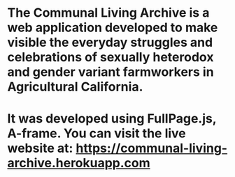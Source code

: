 # The Communal Living Archive is a web application developed to make visible the everyday struggles and celebrations of sexually heterodox and gender variant farmworkers in Agricultural California.
# It was developed using FullPage.js, A-frame. You can visit the live website at: https://communal-living-archive.herokuapp.com
